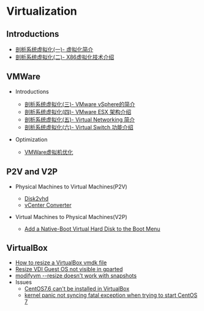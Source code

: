 # Virtualization

## Introductions
* [剖析系统虚拟化(一)- 虚拟化简介](http://blog.chinaunix.net/uid-18933439-id-2808726.html)
* [剖析系统虚拟化(二)- X86虚拟化技术介绍](http://blog.chinaunix.net/uid-18933439-id-2808727.html)


## VMWare
* Introductions
  * [剖析系统虚拟化(三)- VMware vSphere的简介](http://blog.chinaunix.net/uid-18933439-id-2808728.html)
  * [剖析系统虚拟化(四)- VMware ESX 架构介绍](http://blog.chinaunix.net/uid-18933439-id-2808729.html)
  * [剖析系统虚拟化(五)- Virtual Networking 简介](http://blog.chinaunix.net/uid-18933439-id-2808730.html)
  * [剖析系统虚拟化(六)- Virtual Switch 功能介绍](http://blog.chinaunix.net/uid-18933439-id-2808731.html)

* Optimization
  * [VMWare虚拟机优化](http://blog.chinaunix.net/uid-18933439-id-2808732.html)

## P2V and V2P
* Physical Machines to Virtual Machines(P2V)
  * [Disk2vhd](https://technet.microsoft.com/en-us/sysinternals/ee656415.aspx)
  * [vCenter Converter](http://www.vmware.com/products/converter/)

* Virtual Machines to Physical Machines(V2P)
  * [Add a Native-Boot Virtual Hard Disk to the Boot Menu](https://technet.microsoft.com/en-us/library/dd799299(v=ws.10).aspx)

## VirtualBox
* [How to resize a VirtualBox vmdk file](https://stackoverflow.com/questions/11659005/how-to-resize-a-virtualbox-vmdk-file)
* [Resize VDI Guest OS not visible in gparted](https://forums.virtualbox.org/viewtopic.php?t=41344)
* [modifyvm --resize doesn't work with snapshots](https://www.virtualbox.org/ticket/9103)
* Issues
  * [CentOS7.6 can't be installed in VirtualBox](https://forums.centos.org/viewtopic.php?f=47&t=71475&sid=a9610acee2302a64287510499b1a3955&start=10)
  * [kernel panic not syncing fatal exception when trying to start CentOS 7](https://forums.virtualbox.org/viewtopic.php?f=3&t=93990)
